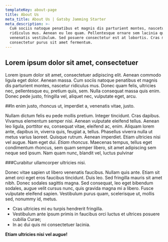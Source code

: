 ```yaml
---
templateKey: about-page
title: About Us
meta_title: About Us | Gatsby Jamming Starter
meta_description: >-
  Cum sociis natoque penatibus et magnis dis parturient montes, nascetur
  ridiculus mus. Aenean eu leo quam. Pellentesque ornare sem lacinia quam
  venenatis vestibulum. Sed posuere consectetur est at lobortis. Cras mattis
  consectetur purus sit amet fermentum.
---
```


## Lorem ipsum dolor sit amet, consectetuer

Lorem ipsum dolor sit amet, consectetuer adipiscing elit. Aenean commodo ligula eget dolor.
Aenean massa. Cum sociis natoque penatibus et magnis dis parturient montes, nascetur ridiculus
mus. Donec quam felis, ultricies nec, pellentesque eu, pretium quis, sem. Nulla consequat massa
quis enim. Donec pede justo, fringilla vel, aliquet nec, vulputate eget, arcu.

##In enim justo, rhoncus ut, imperdiet a, venenatis vitae, justo.

Nullam dictum felis eu pede mollis
pretium. Integer tincidunt. Cras dapibus. Vivamus elementum semper nisi. Aenean vulputate eleifend tellus.
Aenean leo ligula, porttitor eu, consequat vitae, eleifend ac, enim. Aliquam lorem ante, dapibus in, viverra
quis, feugiat a, tellus. Phasellus viverra nulla ut metus varius laoreet. Quisque rutrum. Aenean imperdiet.
Etiam ultricies nisi vel augue. Nam eget dui. _Etiam rhoncus_. Maecenas
tempus, tellus eget condimentum rhoncus, sem quam semper libero, sit amet adipiscing sem neque sed ipsum.
Nam quam nunc, blandit vel, luctus pulvinar

###Curabitur ullamcorper ultricies nisi.

Donec vitae sapien ut libero venenatis faucibus. Nullam quis ante. Etiam sit amet orci eget eros faucibus tincidunt.
Duis leo. Sed fringilla mauris sit amet nibh. Donec sodales sagittis magna. Sed consequat, leo eget bibendum sodales,
augue velit cursus nunc, quis gravida magna mi a libero. Fusce vulputate eleifend sapien. Vestibulum purus quam, scelerisque ut,
mollis sed, nonummy id, metus.

- Cras ultricies mi eu turpis hendrerit fringilla.
- Vestibulum ante ipsum primis in faucibus orci luctus et ultrices posuere cubilia Curae;
- In ac dui quis mi consectetuer lacinia.

**Etiam ultricies nisi vel augue!**
